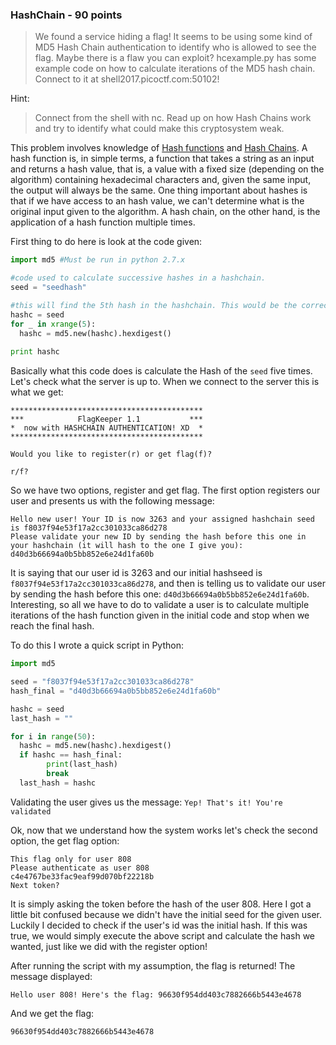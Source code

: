 ### HashChain - 90 points

> We found a service hiding a flag! It seems to be using some kind of MD5 Hash Chain authentication to identify who is allowed to see the flag. Maybe there is a flaw you can exploit? hcexample.py has some example code on how to calculate iterations of the MD5 hash chain. Connect to it at shell2017.picoctf.com:50102!

Hint:
> Connect from the shell with nc. Read up on how Hash Chains work and try to identify what could make this cryptosystem weak.


This problem involves knowledge of [Hash functions](https://en.wikipedia.org/wiki/Hash_function) and [Hash Chains](https://en.wikipedia.org/wiki/Hash_chain). A hash function is, in simple terms, a function that takes a string as an input and returns a hash value, that is, a value with a fixed size (depending on the algorithm) containing hexadecimal characters and, given the same input, the output will always be the same. One thing important about hashes is that if we have access to an hash value, we can't determine what is the original input given to the algorithm. A hash chain, on the other hand, is the application of a hash function multiple times.

First thing to do here is look at the code given:

```python
import md5 #Must be run in python 2.7.x

#code used to calculate successive hashes in a hashchain. 
seed = "seedhash"

#this will find the 5th hash in the hashchain. This would be the correct response if prompted with the 6th hash in the hashchain
hashc = seed
for _ in xrange(5):
  hashc = md5.new(hashc).hexdigest()
 
print hashc
```

Basically what this code does is calculate the Hash of the ```seed``` five times. Let's check what the server is up to. When we connect to the server this is what we get:
```
*******************************************                                            
***            FlagKeeper 1.1           ***                                            
*  now with HASHCHAIN AUTHENTICATION! XD  *                                            
*******************************************                                            
                                                                                       
Would you like to register(r) or get flag(f)?                                          
                                                                                       
r/f?
```
So we have two options, register and get flag. The first option registers our user and presents us with the following message:
```
Hello new user! Your ID is now 3263 and your assigned hashchain seed is f8037f94e53f17a2cc301033ca86d278                                                                      
Please validate your new ID by sending the hash before this one in your hashchain (it will hash to the one I give you):                                                       
d40d3b66694a0b5bb852e6e24d1fa60b
```
It is saying that our user id is 3263 and our initial hashseed is ```f8037f94e53f17a2cc301033ca86d278```, and then is telling us to validate our user by sending the hash before this one: ```d40d3b66694a0b5bb852e6e24d1fa60b```. Interesting, so all we have to do to validate a user is to calculate multiple iterations of the hash function given in the initial code and stop when we reach the final hash. 

To do this I wrote a quick script in Python:
```python
import md5 

seed = "f8037f94e53f17a2cc301033ca86d278"
hash_final = "d40d3b66694a0b5bb852e6e24d1fa60b"

hashc = seed
last_hash = ""

for i in range(50):
  hashc = md5.new(hashc).hexdigest()
  if hashc == hash_final:
        print(last_hash)
        break
  last_hash = hashc
```
Validating the user gives us the message: ```Yep! That's it! You're validated```

Ok, now that we understand how the system works let's check the second option, the get flag option:
```
This flag only for user 808
Please authenticate as user 808
c4e4767be33fac9eaf99d070bf22218b
Next token?
```
It is simply asking the token before the hash of the user 808. Here I got a little bit confused because we didn't have the initial seed for the given user. Luckily I decided to check if the user's id was the initial hash. If this was true, we would simply execute the above script and calculate the hash we wanted, just like we did with the register option!

After running the script with my assumption, the flag is returned! The message displayed:
```
Hello user 808! Here's the flag: 96630f954dd403c7882666b5443e4678
```
And we get the flag:
```
96630f954dd403c7882666b5443e4678
```